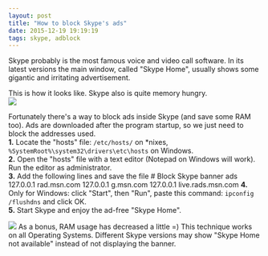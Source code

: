 ```yaml
---
layout: post
title: "How to block Skype's ads"
date: 2015-12-19 19:19:19
tags: skype, adblock
---
```

Skype probably is the most famous voice and video call software. In its latest versions the main window, called "Skype Home", usually shows some gigantic and irritating advertisement.

This is how it looks like. Skype also is quite memory hungry.  
<img src="http://i.imgur.com/9HQiY59.png?1">

Fortunately there's a way to block ads inside Skype (and save some RAM too). Ads are downloaded after the program startup, so we just need to block the addresses used.  
**1.** Locate the "hosts" file: `/etc/hosts/` on \*nixes, `%SystemRoot%\system32\drivers\etc\hosts` on Windows.  
**2.** Open the "hosts" file with a text editor (Notepad on Windows will work). Run the editor as administrator.  
**3.** Add the following lines and save the file
    # Block Skype banner ads
    127.0.0.1   rad.msn.com
    127.0.0.1   g.msn.com
    127.0.0.1   live.rads.msn.com
**4.** Only for Windows: click "Start", then "Run", paste this command: `ipconfig /flushdns` and click OK.  
**5.** Start Skype and enjoy the ad-free "Skype Home".

<img src="http://i.imgur.com/nxkIXNb.png">
As a bonus, RAM usage has decreased a little =)  
This technique works on all Operating Systems. Different Skype versions may show "Skype Home not available" instead of not displaying the banner.
